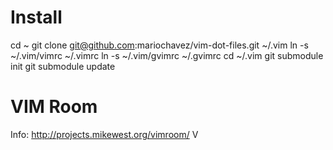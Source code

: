 Install
========
  cd ~
  git clone git@github.com:mariochavez/vim-dot-files.git ~/.vim
  ln -s ~/.vim/vimrc ~/.vimrc
  ln -s ~/.vim/gvimrc ~/.gvimrc
  cd ~/.vim
  git submodule init
  git submodule update

VIM Room
==========
Info: http://projects.mikewest.org/vimroom/
<leader>V
